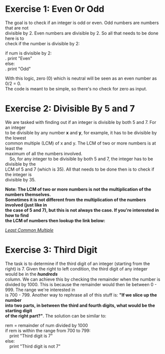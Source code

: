 # Exercise 1: Even Or Odd #
The goal is to check if an integer is odd or even. Odd numbers are numbers that are not  
divisible by 2. Even numbers are divisible by 2. So all that needs to be done here is to  
check if the number is divisible by 2:

  if num is divisible by 2:  
  .    print "Even"  
  else:  
  .    print "Odd"  

With this logic, zero (0) which is neutral will be seen as an even number as 0/2 = 0.  
The code is meant to be simple, so there's no check for zero as input.  



# Exercise 2: Divisible By 5 and 7 #
We are tasked with finding out if an integer is divisible by both 5 and 7. For an integer  
to be divisible by any number <b>x</b> and <b>y</b>, for example, it has to be divisible by the lowest  
common multiple (LCM) of x and y. The LCM of two or more numbers is at least the  
maximum of all the numbers involved.  
&emsp;So, for any integer to be divisible by both 5 and 7, the integer has to be divisible by the  
LCM of 5 and 7 (which is 35). All that needs to be done then is to check if the integer is  
divisible by 35.  

<b>Note: The LCM of two or more numbers is not the multiplication of the numbers themselves.  
Sometimes it is not different from the multiplication of the numbers involved (just like in  
the case of 5 and 7), but this is not always the case. If you're interested in how to find  
the LCM of numbers then lookup the link below:</b>  

<I><a href="https://www.smartick.com/blog/mathematics/multiplication-and-division/least-common-multiple/">Least Common Multiple</a></i>



# Exercise 3: Third Digit #
The task is to determine if the third digit of an integer (starting from the right) is 7. 
Given the right to left condition, the third digit of any integer would be in the <b><i>hundreds</i></b>  
column. We can achieve this by checking the remainder when the number is divided by 1000. 
This is because the remainder would then lie between 0 - 999. The range we're interested in  
is 700 - 799. Another way to rephrase all of this stuff is: <b>"If we slice up the number  
into two parts, in between the third and fourth digits, what would be the starting digit  
of the right part?"</b>. The solution can be similar to:

rem = remainder of num divided by 1000   
if rem is within the range from 700 to 799:  
&emsp;print "Third digit is 7"  
else:  
&emsp;print "Third digit is not 7"
